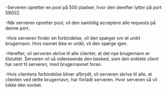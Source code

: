 -Serveren opretter en pool på 500 pladser, hvor den derefter lytter på port 59002.

-Når serveren opretter pool, vil den samtidig acceptere alle requests på denne port.

-Hvis serveren finder en forbindelse, vil den spørger om et unikt brugernavn. Hvis navnet ikke er unikt, vil den spørge igen.

-Herefter, vil serveren skrive til alle clienter, at det nye brugernavn er tilsluttet.
  Serveren vil så videresende den besked, som den enklete client har sent til serveren, med brugernavnet foran.

-Hvis clientens forbindelse bliver afbrydt, vil serveren skrive til alle, at clienten ved dette brugernavn,   har forladt serveren. Hvor serveren så vil lukke den socket.
